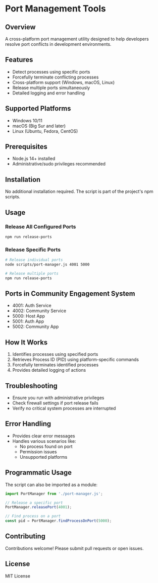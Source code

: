 # Port Management Tools

## Overview
A cross-platform port management utility designed to help developers resolve port conflicts in development environments.

## Features
- Detect processes using specific ports
- Forcefully terminate conflicting processes
- Cross-platform support (Windows, macOS, Linux)
- Release multiple ports simultaneously
- Detailed logging and error handling

## Supported Platforms
- Windows 10/11
- macOS (Big Sur and later)
- Linux (Ubuntu, Fedora, CentOS)

## Prerequisites
- Node.js 14+ installed
- Administrative/sudo privileges recommended

## Installation
No additional installation required. The script is part of the project's npm scripts.

## Usage

### Release All Configured Ports
```bash
npm run release-ports
```

### Release Specific Ports
```bash
# Release individual ports
node scripts/port-manager.js 4001 5000

# Release multiple ports
npm run release-ports
```

## Ports in Community Engagement System
- 4001: Auth Service
- 4002: Community Service
- 5000: Host App
- 5001: Auth App
- 5002: Community App

## How It Works
1. Identifies processes using specified ports
2. Retrieves Process ID (PID) using platform-specific commands
3. Forcefully terminates identified processes
4. Provides detailed logging of actions

## Troubleshooting
- Ensure you run with administrative privileges
- Check firewall settings if port release fails
- Verify no critical system processes are interrupted

## Error Handling
- Provides clear error messages
- Handles various scenarios like:
  * No process found on port
  * Permission issues
  * Unsupported platforms

## Programmatic Usage
The script can also be imported as a module:
```javascript
import PortManager from './port-manager.js';

// Release a specific port
PortManager.releasePort(4001);

// Find process on a port
const pid = PortManager.findProcessOnPort(5000);
```

## Contributing
Contributions welcome! Please submit pull requests or open issues.

## License
MIT License